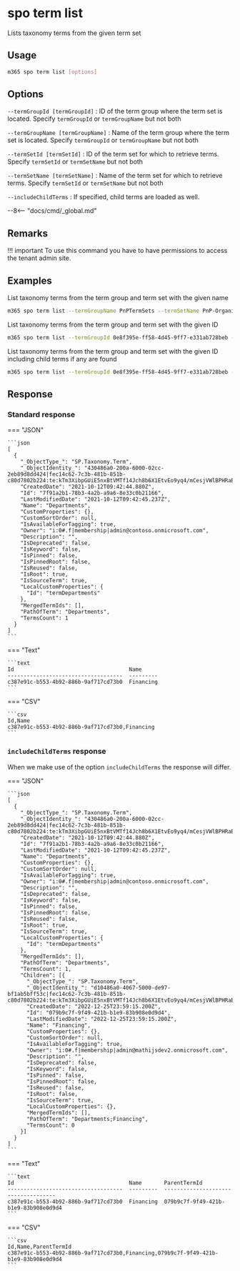 # spo term list

Lists taxonomy terms from the given term set

## Usage

```sh
m365 spo term list [options]
```

## Options

`--termGroupId [termGroupId]`
: ID of the term group where the term set is located. Specify `termGroupId` or `termGroupName` but not both

`--termGroupName [termGroupName]`
: Name of the term group where the term set is located. Specify `termGroupId` or `termGroupName` but not both

`--termSetId [termSetId]`
: ID of the term set for which to retrieve terms. Specify `termSetId` or `termSetName` but not both

`--termSetName [termSetName]`
: Name of the term set for which to retrieve terms. Specify `termSetId` or `termSetName` but not both

`--includeChildTerms`
: If specified, child terms are loaded as well.

--8<-- "docs/cmd/_global.md"

## Remarks

!!! important
    To use this command you have to have permissions to access the tenant admin site.

## Examples

List taxonomy terms from the term group and term set with the given name

```sh
m365 spo term list --termGroupName PnPTermSets --termSetName PnP-Organizations
```

List taxonomy terms from the term group and term set with the given ID

```sh
m365 spo term list --termGroupId 0e8f395e-ff58-4d45-9ff7-e331ab728beb --termSetId 0e8f395e-ff58-4d45-9ff7-e331ab728bec
```

List taxonomy terms from the term group and term set with the given ID including child terms if any are found

```sh
m365 spo term list --termGroupId 0e8f395e-ff58-4d45-9ff7-e331ab728beb --termSetId 0e8f395e-ff58-4d45-9ff7-e331ab728bec --includeChildTerms
```

## Response

### Standard response

=== "JSON"

    ```json
    [
      {
        "_ObjectType_": "SP.Taxonomy.Term",
        "_ObjectIdentity_": "430486a0-200a-6000-02cc-2eb89d8dd424|fec14c62-7c3b-481b-851b-c80d7802b224:te:kTm3XibpGUiE5nxBtVMTf14Jch8b6X1EtvEo9yq4/mCesjVWlBPHRaBqFOZeTRSNsaKRf7N4K0qppo4zwLIRZg==",
        "CreatedDate": "2021-10-12T09:42:44.880Z",
        "Id": "7f91a2b1-78b3-4a2b-a9a6-8e33c0b21166",
        "LastModifiedDate": "2021-10-12T09:42:45.237Z",
        "Name": "Departments",
        "CustomProperties": {},
        "CustomSortOrder": null,
        "IsAvailableForTagging": true,
        "Owner": "i:0#.f|membership|admin@contoso.onmicrosoft.com",
        "Description": "",
        "IsDeprecated": false,
        "IsKeyword": false,
        "IsPinned": false,
        "IsPinnedRoot": false,
        "IsReused": false,
        "IsRoot": true,
        "IsSourceTerm": true,
        "LocalCustomProperties": {
          "Id": "termDepartments"
        },
        "MergedTermIds": [],
        "PathOfTerm": "Departments",
        "TermsCount": 1
      }
    ]
    ```

=== "Text"

    ```text
    Id                                    Name      
    ------------------------------------  ---------
    c387e91c-b553-4b92-886b-9af717cd73b0  Financing
    ```

=== "CSV"

    ```csv
    Id,Name
    c387e91c-b553-4b92-886b-9af717cd73b0,Financing
    ```

### `includeChildTerms` response

When we make use of the option `includeChildTerms` the response will differ. 

=== "JSON"

    ```json
    [
      {
        "_ObjectType_": "SP.Taxonomy.Term",
        "_ObjectIdentity_": "430486a0-200a-6000-02cc-2eb89d8dd424|fec14c62-7c3b-481b-851b-c80d7802b224:te:kTm3XibpGUiE5nxBtVMTf14Jch8b6X1EtvEo9yq4/mCesjVWlBPHRaBqFOZeTRSNsaKRf7N4K0qppo4zwLIRZg==",
        "CreatedDate": "2021-10-12T09:42:44.880Z",
        "Id": "7f91a2b1-78b3-4a2b-a9a6-8e33c0b21166",
        "LastModifiedDate": "2021-10-12T09:42:45.237Z",
        "Name": "Departments",
        "CustomProperties": {},
        "CustomSortOrder": null,
        "IsAvailableForTagging": true,
        "Owner": "i:0#.f|membership|admin@contoso.onmicrosoft.com",
        "Description": "",
        "IsDeprecated": false,
        "IsKeyword": false,
        "IsPinned": false,
        "IsPinnedRoot": false,
        "IsReused": false,
        "IsRoot": true,
        "IsSourceTerm": true,
        "LocalCustomProperties": {
          "Id": "termDepartments"
        },
        "MergedTermIds": [],
        "PathOfTerm": "Departments",
        "TermsCount": 1,
        "Children": [{
          "_ObjectType_": "SP.Taxonomy.Term",
          "_ObjectIdentity_": "d10486a0-4067-5000-de97-bf1ab5bff53c|fec14c62-7c3b-481b-851b-c80d7802b224:te:kTm3XibpGUiE5nxBtVMTf14Jch8b6X1EtvEo9yq4/mCesjVWlBPHRaBqFOZeTRSNf5ybB0mfG0Kx6YO5CODZ1A==",
          "CreatedDate": "2022-12-25T23:59:15.200Z",
          "Id": "079b9c7f-9f49-421b-b1e9-83b908e0d9d4",
          "LastModifiedDate": "2022-12-25T23:59:15.200Z",
          "Name": "Financing",
          "CustomProperties": {},
          "CustomSortOrder": null,
          "IsAvailableForTagging": true,
          "Owner": "i:0#.f|membership|admin@mathijsdev2.onmicrosoft.com",
          "Description": "",
          "IsDeprecated": false,
          "IsKeyword": false,
          "IsPinned": false,
          "IsPinnedRoot": false,
          "IsReused": false,
          "IsRoot": false,
          "IsSourceTerm": true,
          "LocalCustomProperties": {},
          "MergedTermIds": [],
          "PathOfTerm": "Departments;Financing",
          "TermsCount": 0
        }]
      }
    ]
    ```

=== "Text"

    ```text
    Id                                    Name       ParentTermId
    ------------------------------------  ---------  ------------------------------------
    c387e91c-b553-4b92-886b-9af717cd73b0  Financing  079b9c7f-9f49-421b-b1e9-83b908e0d9d4
    ```

=== "CSV"

    ```csv
    Id,Name,ParentTermId
    c387e91c-b553-4b92-886b-9af717cd73b0,Financing,079b9c7f-9f49-421b-b1e9-83b908e0d9d4
    ```

